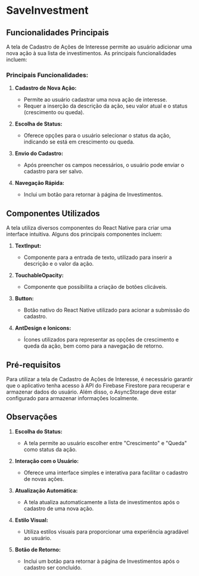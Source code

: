 # SaveInvestment

## Funcionalidades Principais

A tela de Cadastro de Ações de Interesse permite ao usuário adicionar uma nova ação à sua lista de investimentos. As principais funcionalidades incluem:

### Principais Funcionalidades:

1. **Cadastro de Nova Ação:**
   - Permite ao usuário cadastrar uma nova ação de interesse.
   - Requer a inserção da descrição da ação, seu valor atual e o status (crescimento ou queda).

2. **Escolha de Status:**
   - Oferece opções para o usuário selecionar o status da ação, indicando se está em crescimento ou queda.

3. **Envio do Cadastro:**
   - Após preencher os campos necessários, o usuário pode enviar o cadastro para ser salvo.

4. **Navegação Rápida:**
   - Inclui um botão para retornar à página de Investimentos.

## Componentes Utilizados

A tela utiliza diversos componentes do React Native para criar uma interface intuitiva. Alguns dos principais componentes incluem:

1. **TextInput:**
   - Componente para a entrada de texto, utilizado para inserir a descrição e o valor da ação.

2. **TouchableOpacity:**
   - Componente que possibilita a criação de botões clicáveis.

3. **Button:**
   - Botão nativo do React Native utilizado para acionar a submissão do cadastro.

4. **AntDesign e Ionicons:**
   - Ícones utilizados para representar as opções de crescimento e queda da ação, bem como para a navegação de retorno.

## Pré-requisitos

Para utilizar a tela de Cadastro de Ações de Interesse, é necessário garantir que o aplicativo tenha acesso à API do Firebase Firestore para recuperar e armazenar dados do usuário. Além disso, o AsyncStorage deve estar configurado para armazenar informações localmente.

## Observações

1. **Escolha do Status:**
   - A tela permite ao usuário escolher entre "Crescimento" e "Queda" como status da ação.

2. **Interação com o Usuário:**
   - Oferece uma interface simples e interativa para facilitar o cadastro de novas ações.

3. **Atualização Automática:**
   - A tela atualiza automaticamente a lista de investimentos após o cadastro de uma nova ação.

4. **Estilo Visual:**
   - Utiliza estilos visuais para proporcionar uma experiência agradável ao usuário.

5. **Botão de Retorno:**
   - Inclui um botão para retornar à página de Investimentos após o cadastro ser concluído.